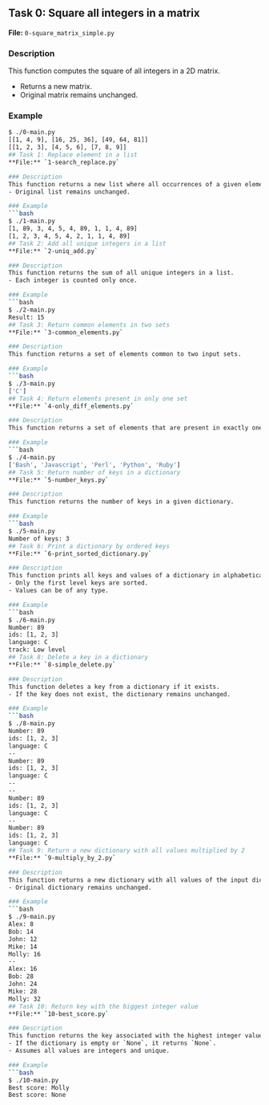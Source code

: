 ## Task 0: Square all integers in a matrix
**File:** `0-square_matrix_simple.py`

### Description
This function computes the square of all integers in a 2D matrix.  
- Returns a new matrix.  
- Original matrix remains unchanged.

### Example
```bash
$ ./0-main.py
[[1, 4, 9], [16, 25, 36], [49, 64, 81]]
[[1, 2, 3], [4, 5, 6], [7, 8, 9]]
## Task 1: Replace element in a list
**File:** `1-search_replace.py`

### Description
This function returns a new list where all occurrences of a given element are replaced with another element.  
- Original list remains unchanged.

### Example
```bash
$ ./1-main.py
[1, 89, 3, 4, 5, 4, 89, 1, 1, 4, 89]
[1, 2, 3, 4, 5, 4, 2, 1, 1, 4, 89]
## Task 2: Add all unique integers in a list
**File:** `2-uniq_add.py`

### Description
This function returns the sum of all unique integers in a list.  
- Each integer is counted only once.

### Example
```bash
$ ./2-main.py
Result: 15
## Task 3: Return common elements in two sets
**File:** `3-common_elements.py`

### Description
This function returns a set of elements common to two input sets.

### Example
```bash
$ ./3-main.py
['C']
## Task 4: Return elements present in only one set
**File:** `4-only_diff_elements.py`

### Description
This function returns a set of elements that are present in exactly one of the two input sets.

### Example
```bash
$ ./4-main.py
['Bash', 'Javascript', 'Perl', 'Python', 'Ruby']
## Task 5: Return number of keys in a dictionary
**File:** `5-number_keys.py`

### Description
This function returns the number of keys in a given dictionary.

### Example
```bash
$ ./5-main.py
Number of keys: 3
## Task 6: Print a dictionary by ordered keys
**File:** `6-print_sorted_dictionary.py`

### Description
This function prints all keys and values of a dictionary in alphabetical order of the keys.  
- Only the first level keys are sorted.  
- Values can be of any type.

### Example
```bash
$ ./6-main.py
Number: 89
ids: [1, 2, 3]
language: C
track: Low level
## Task 8: Delete a key in a dictionary
**File:** `8-simple_delete.py`

### Description
This function deletes a key from a dictionary if it exists.  
- If the key does not exist, the dictionary remains unchanged.

### Example
```bash
$ ./8-main.py
Number: 89
ids: [1, 2, 3]
language: C
--
Number: 89
ids: [1, 2, 3]
language: C
--
--
Number: 89
ids: [1, 2, 3]
language: C
--
Number: 89
ids: [1, 2, 3]
language: C
## Task 9: Return a new dictionary with all values multiplied by 2
**File:** `9-multiply_by_2.py`

### Description
This function returns a new dictionary with all values of the input dictionary multiplied by 2.  
- Original dictionary remains unchanged.

### Example
```bash
$ ./9-main.py
Alex: 8
Bob: 14
John: 12
Mike: 14
Molly: 16
--
Alex: 16
Bob: 28
John: 24
Mike: 28
Molly: 32
## Task 10: Return key with the biggest integer value
**File:** `10-best_score.py`

### Description
This function returns the key associated with the highest integer value in a dictionary.  
- If the dictionary is empty or `None`, it returns `None`.  
- Assumes all values are integers and unique.

### Example
```bash
$ ./10-main.py
Best score: Molly
Best score: None

